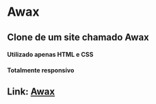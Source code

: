 # Awax

## Clone de um site chamado Awax 
#### Utilizado apenas HTML e CSS 
#### Totalmente responsivo 

## Link: [Awax](https://davidsonrb.github.io/Awax/)

